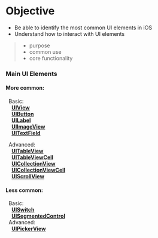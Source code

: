 # Objective
* Be able to identify the most common UI elements in iOS  
* Understand how to interact with UI elements

> * purpose
> * common use
> * core functionality

### Main UI Elements

#### More common: 
&nbsp;&nbsp;Basic:  
&nbsp;&nbsp;&nbsp;&nbsp;**[UIView](https://developer.apple.com/library/ios/documentation/UIKit/Reference/uiview_class/index.html)**  
&nbsp;&nbsp;&nbsp;&nbsp;**[UIButton](https://developer.apple.com/library/ios/documentation/UIKit/Reference/UIButton_Class/)**  
&nbsp;&nbsp;&nbsp;&nbsp;**[UILabel](https://developer.apple.com/library/prerelease/ios/documentation/UIKit/Reference/UILabel_Class/index.html)**  
&nbsp;&nbsp;&nbsp;&nbsp;**[UIImageView](https://developer.apple.com/library/ios/documentation/UIKit/Reference/UIImageView_Class/)**  
&nbsp;&nbsp;&nbsp;&nbsp;**[UITextField](https://developer.apple.com/library/ios/documentation/UIKit/Reference/UITextField_Class/)**  

&nbsp;&nbsp;Advanced:  
&nbsp;&nbsp;&nbsp;&nbsp;**[UITableView](https://developer.apple.com/library/ios/documentation/UIKit/Reference/UITableView_Class/)**  
&nbsp;&nbsp;&nbsp;&nbsp;**[UITableViewCell](https://developer.apple.com/library/prerelease/ios/documentation/UIKit/Reference/UITableViewCell_Class/index.html)**   
&nbsp;&nbsp;&nbsp;&nbsp;**[UICollectionView](https://developer.apple.com/library/ios/documentation/UIKit/Reference/UICollectionView_class/)**  
&nbsp;&nbsp;&nbsp;&nbsp;**[UICollectionViewCell](https://developer.apple.com/library/ios/documentation/UIKit/Reference/UICollectionViewCell_class/)**  
&nbsp;&nbsp;&nbsp;&nbsp;**[UIScrollView](https://developer.apple.com/library/ios/documentation/UIKit/Reference/UIScrollView_Class/)**  

#### Less common:
&nbsp;&nbsp;Basic:  
&nbsp;&nbsp;&nbsp;&nbsp;**[UISwitch](https://developer.apple.com/library/ios/documentation/UIKit/Reference/UISwitch_Class/)**  
&nbsp;&nbsp;&nbsp;&nbsp;**[UISegmentedControl](https://developer.apple.com/library/ios/documentation/UIKit/Reference/UISegmentedControl_Class/#//apple_ref/doc/uid/TP40006807-CH3-SW26)**  
&nbsp;&nbsp;Advanced:    
&nbsp;&nbsp;&nbsp;&nbsp;**[UIPickerView](https://developer.apple.com/library/ios/documentation/UIKit/Reference/UIPickerView_Class/)**
